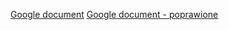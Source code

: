 [Google document](https://docs.google.com/document/d/1iH22VbNjnGnYlDH0VGD1re0IyL_LKvpTrIHRb75zuk8/edit)
[Google document - poprawione](https://docs.google.com/document/d/1NTEcgdF4xNEDa979kKoVSk97rngc5TVoDNHbTvl1-L0/edit)
